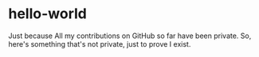# hello-world
Just because
All my contributions on GitHub so far have been private. So, here's something that's not private, just to prove I exist. 
